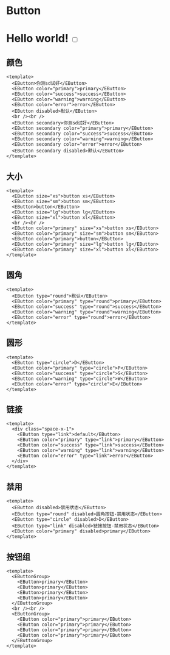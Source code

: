 <style lang="postcss">
.mdp-demo__preview {
  > .e-button:not(:first-child){
    margin-left: 1rem;
  }
  > br + .e-button{
    margin-left: 0 !important;
  }
}
</style>

# Button

<h1 class="text-3xl font-bold underline">
  Hello world!
  <input type="checkbox" class="form-checkbox" />
</h1>

## 颜色

```vue preview
<template>
  <EButton>你测sd试好</EButton>
  <EButton color="primary">primary</EButton>
  <EButton color="success">success</EButton>
  <EButton color="warning">warning</EButton>
  <EButton color="error">error</EButton>
  <EButton disabled>默认</EButton>
  <br /><br />
  <EButton secondary>你测sd试好</EButton>
  <EButton secondary color="primary">primary</EButton>
  <EButton secondary color="success">success</EButton>
  <EButton secondary color="warning">warning</EButton>
  <EButton secondary color="error">error</EButton>
  <EButton secondary disabled>默认</EButton>
</template>
```

## 大小

```vue preview
<template>
  <EButton size="xs">button xs</EButton>
  <EButton size="sm">button sm</EButton>
  <EButton>button</EButton>
  <EButton size="lg">button lg</EButton>
  <EButton size="xl">button xl</EButton>
  <br /><br />
  <EButton color="primary" size="xs">button xs</EButton>
  <EButton color="primary" size="sm">button sm</EButton>
  <EButton color="primary">button</EButton>
  <EButton color="primary" size="lg">button lg</EButton>
  <EButton color="primary" size="xl">button xl</EButton>
</template>
```

## 圆角

```vue preview
<template>
  <EButton type="round">默认</EButton>
  <EButton color="primary" type="round">primary</EButton>
  <EButton color="success" type="round">success</EButton>
  <EButton color="warning" type="round">warning</EButton>
  <EButton color="error" type="round">error</EButton>
</template>
```

## 圆形

```vue preview
<template>
  <EButton type="circle">D</EButton>
  <EButton color="primary" type="circle">P</EButton>
  <EButton color="success" type="circle">S</EButton>
  <EButton color="warning" type="circle">W</EButton>
  <EButton color="error" type="circle">E</EButton>
</template>
```

## 链接

```vue preview
<template>
  <div class="space-x-1">
    <EButton type="link">default</EButton>
    <EButton color="primary" type="link">primary</EButton>
    <EButton color="success" type="link">success</EButton>
    <EButton color="warning" type="link">warning</EButton>
    <EButton color="error" type="link">error</EButton>
  </div>
</template>
```

## 禁用

```vue preview
<template>
  <EButton disabled>禁用状态</EButton>
  <EButton type="round" disabled>圆角按钮-禁用状态</EButton>
  <EButton type="circle" disabled>D</EButton>
  <EButton type="link" disabled>链接按钮-禁用状态</EButton>
  <EButton color="primary" disabled>primary</EButton>
</template>
```

## 按钮组

```vue preview
<template>
  <EButtonGroup>
    <EButton>primary</EButton>
    <EButton>primary</EButton>
    <EButton>primary</EButton>
    <EButton>primary</EButton>
  </EButtonGroup>
  <br /><br />
  <EButtonGroup>
    <EButton color="primary">primary</EButton>
    <EButton color="primary">primary</EButton>
    <EButton color="primary">primary</EButton>
    <EButton color="primary">primary</EButton>
  </EButtonGroup>
</template>
```
